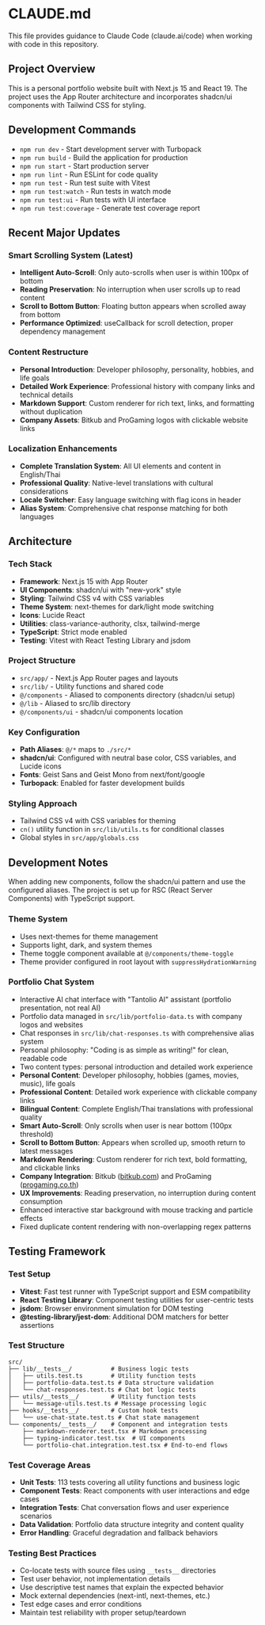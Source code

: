 # CLAUDE.md

This file provides guidance to Claude Code (claude.ai/code) when working with code in this repository.

## Project Overview

This is a personal portfolio website built with Next.js 15 and React 19. The project uses the App Router architecture and incorporates shadcn/ui components with Tailwind CSS for styling.

## Development Commands

- `npm run dev` - Start development server with Turbopack
- `npm run build` - Build the application for production
- `npm run start` - Start production server
- `npm run lint` - Run ESLint for code quality
- `npm run test` - Run test suite with Vitest
- `npm run test:watch` - Run tests in watch mode
- `npm run test:ui` - Run tests with UI interface
- `npm run test:coverage` - Generate test coverage report

## Recent Major Updates

### Smart Scrolling System (Latest)
- **Intelligent Auto-Scroll**: Only auto-scrolls when user is within 100px of bottom
- **Reading Preservation**: No interruption when user scrolls up to read content
- **Scroll to Bottom Button**: Floating button appears when scrolled away from bottom
- **Performance Optimized**: useCallback for scroll detection, proper dependency management

### Content Restructure
- **Personal Introduction**: Developer philosophy, personality, hobbies, and life goals
- **Detailed Work Experience**: Professional history with company links and technical details
- **Markdown Support**: Custom renderer for rich text, links, and formatting without duplication
- **Company Assets**: Bitkub and ProGaming logos with clickable website links

### Localization Enhancements
- **Complete Translation System**: All UI elements and content in English/Thai
- **Professional Quality**: Native-level translations with cultural considerations
- **Locale Switcher**: Easy language switching with flag icons in header
- **Alias System**: Comprehensive chat response matching for both languages

## Architecture

### Tech Stack
- **Framework**: Next.js 15 with App Router
- **UI Components**: shadcn/ui with "new-york" style
- **Styling**: Tailwind CSS v4 with CSS variables
- **Theme System**: next-themes for dark/light mode switching
- **Icons**: Lucide React
- **Utilities**: class-variance-authority, clsx, tailwind-merge
- **TypeScript**: Strict mode enabled
- **Testing**: Vitest with React Testing Library and jsdom

### Project Structure
- `src/app/` - Next.js App Router pages and layouts
- `src/lib/` - Utility functions and shared code
- `@/components` - Aliased to components directory (shadcn/ui setup)
- `@/lib` - Aliased to src/lib directory
- `@/components/ui` - shadcn/ui components location

### Key Configuration
- **Path Aliases**: `@/*` maps to `./src/*`
- **shadcn/ui**: Configured with neutral base color, CSS variables, and Lucide icons
- **Fonts**: Geist Sans and Geist Mono from next/font/google
- **Turbopack**: Enabled for faster development builds

### Styling Approach
- Tailwind CSS v4 with CSS variables for theming
- `cn()` utility function in `src/lib/utils.ts` for conditional classes
- Global styles in `src/app/globals.css`

## Development Notes

When adding new components, follow the shadcn/ui pattern and use the configured aliases. The project is set up for RSC (React Server Components) with TypeScript support.

### Theme System
- Uses next-themes for theme management
- Supports light, dark, and system themes
- Theme toggle component available at `@/components/theme-toggle`
- Theme provider configured in root layout with `suppressHydrationWarning`

### Portfolio Chat System
- Interactive AI chat interface with "Tantolio AI" assistant (portfolio presentation, not real AI)
- Portfolio data managed in `src/lib/portfolio-data.ts` with company logos and websites
- Chat responses in `src/lib/chat-responses.ts` with comprehensive alias system
- Personal philosophy: "Coding is as simple as writing!" for clean, readable code
- Two content types: personal introduction and detailed work experience
- **Personal Content**: Developer philosophy, hobbies (games, movies, music), life goals
- **Professional Content**: Detailed work experience with clickable company links
- **Bilingual Content**: Complete English/Thai translations with professional quality
- **Smart Auto-Scroll**: Only scrolls when user is near bottom (100px threshold)
- **Scroll to Bottom Button**: Appears when scrolled up, smooth return to latest messages
- **Markdown Rendering**: Custom renderer for rich text, bold formatting, and clickable links
- **Company Integration**: Bitkub ([bitkub.com](https://www.bitkub.com/)) and ProGaming ([progaming.co.th](https://www.progaming.co.th/))
- **UX Improvements**: Reading preservation, no interruption during content consumption
- Enhanced interactive star background with mouse tracking and particle effects
- Fixed duplicate content rendering with non-overlapping regex patterns

## Testing Framework

### Test Setup
- **Vitest**: Fast test runner with TypeScript support and ESM compatibility
- **React Testing Library**: Component testing utilities for user-centric tests
- **jsdom**: Browser environment simulation for DOM testing
- **@testing-library/jest-dom**: Additional DOM matchers for better assertions

### Test Structure
```
src/
├── lib/__tests__/           # Business logic tests
│   ├── utils.test.ts        # Utility function tests
│   ├── portfolio-data.test.ts # Data structure validation
│   └── chat-responses.test.ts # Chat bot logic tests
├── utils/__tests__/         # Utility function tests
│   └── message-utils.test.ts # Message processing logic
├── hooks/__tests__/         # Custom hook tests
│   └── use-chat-state.test.ts # Chat state management
└── components/__tests__/    # Component and integration tests
    ├── markdown-renderer.test.tsx # Markdown processing
    ├── typing-indicator.test.tsx  # UI components
    └── portfolio-chat.integration.test.tsx # End-to-end flows
```

### Test Coverage Areas
- **Unit Tests**: 113 tests covering all utility functions and business logic
- **Component Tests**: React components with user interactions and edge cases
- **Integration Tests**: Chat conversation flows and user experience scenarios
- **Data Validation**: Portfolio data structure integrity and content quality
- **Error Handling**: Graceful degradation and fallback behaviors

### Testing Best Practices
- Co-locate tests with source files using `__tests__` directories
- Test user behavior, not implementation details
- Use descriptive test names that explain the expected behavior
- Mock external dependencies (next-intl, next-themes, etc.)
- Test edge cases and error conditions
- Maintain test reliability with proper setup/teardown
